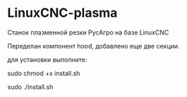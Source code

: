 # LinuxCNC-plasma
Станок плазменной резки РусАгро на базе LinuxCNC

Переделан компонент hood, добавлено еще две секции.

для установки выполните:

sudo chmod +x install.sh

sudo ./install.sh

